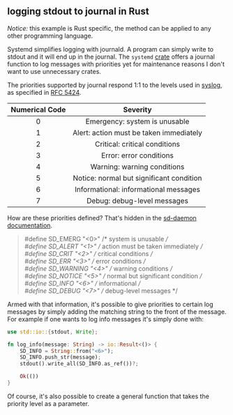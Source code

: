 ## logging stdout to journal in Rust

_Notice:_ this example is Rust specific, the method can be applied to any other programming language.  

Systemd simplifies logging with journald. A program can simply write to stdout and it will end up in the journal. 
The ```systemd``` [crate](https://crates.io/crates/systemd) offers a journal function to log messages with priorities yet for maintenance  reasons I don't want to use unnecessary crates.

The priorities supported by journal respond 1:1 to the levels used in [syslog](https://linux.die.net/man/3/syslog), as specified in [RFC 5424](https://tools.ietf.org/html/rfc5424#section-6.2.1). 

| Numerical Code | Severity |
|:--------------:|:--------:|
|0| Emergency: system is unusable|
|1| Alert: action must be taken immediately|
|2| Critical: critical conditions|
|3| Error: error conditions|
|4| Warning: warning conditions|
|5| Notice: normal but significant condition|
|6| Informational: informational messages|
|7| Debug: debug-level messages|

              
How are these priorities defined? That's hidden in the [sd-daemon documentation](https://www.freedesktop.org/software/systemd/man/sd-daemon.html).

>#define SD_EMERG   "<0>"  /* system is unusable */  
>#define SD_ALERT   "<1>"  /* action must be taken immediately */  
>#define SD_CRIT    "<2>"  /* critical conditions */  
>#define SD_ERR     "<3>"  /* error conditions */  
>#define SD_WARNING "<4>"  /* warning conditions */  
>#define SD_NOTICE  "<5>"  /* normal but significant condition */  
>#define SD_INFO    "<6>"  /* informational */  
>#define SD_DEBUG   "<7>"  /* debug-level messages */  

Armed with that information, it's possible to give priorities to certain log messages by simply adding the matching string to the front of the message. For example if one wants to log info messages it's simply done with: 
```rust
use std::io::{stdout, Write};

fn log_info(message: String) -> io::Result<()> {
    SD_INFO = String::from("<6>");
    SD_INFO.push_str(message);
    stdout().write_all(SD_INFO.as_ref())?;

    Ok(())
}
```

Of course, it's also possible to create a general function that takes the priority level as a parameter.

